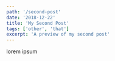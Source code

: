 ```yaml
---
path: '/second-post'
date: '2018-12-22'
title: 'My Second Post'
tags: ['other', 'that']
excerpt: 'A preview of my second post'
---
```


lorem ipsum